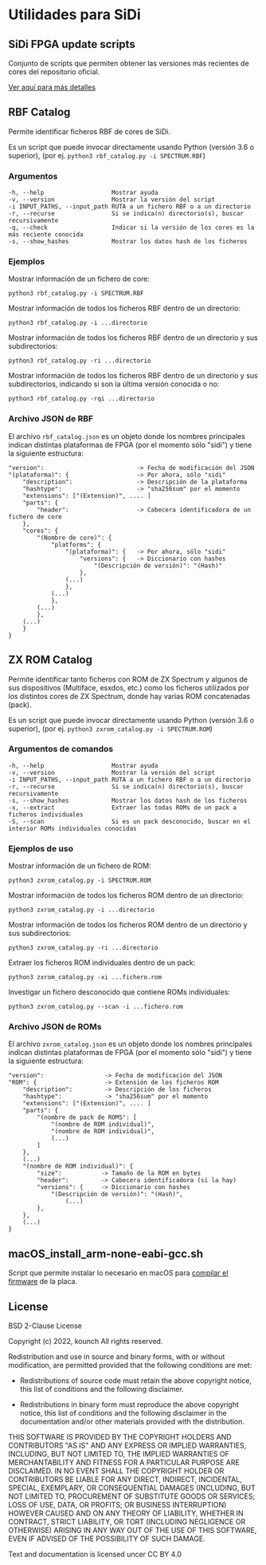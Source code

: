 # Utilidades para SiDi

## SiDi FPGA update scripts

Conjunto de scripts que permiten obtener las versiones más recientes de cores del repositorio oficial.

[Ver aquí para más detalles](./SiDi%20FPGA%20update%20scripts/)
## RBF Catalog

Permite identificar ficheros RBF de cores de SiDi.

Es un script que puede invocar directamente usando Python (versión 3.6 o superior), (por ej. `python3 rbf_catalog.py -i SPECTRUM.RBF`)

### Argumentos

    -h, --help                   Mostrar ayuda
    -v, --version                Mostrar la versión del script
    -i INPUT_PATHS, --input_path RUTA a un fichero RBF o a un directorio
    -r, --recurse                Si se indica(n) directorio(s), buscar recursivamente
    -q, --check                  Indicar si la versión de los cores es la más reciente conocida
    -s, --show_hashes            Mostrar los datos hash de los ficheros

### Ejemplos

Mostrar información de un fichero de core:

    python3 rbf_catalog.py -i SPECTRUM.RBF

Mostrar información de todos los ficheros RBF dentro de un directorio:

    python3 rbf_catalog.py -i ...directorio

Mostrar información de todos los ficheros RBF dentro de un directorio y sus subdirectorios:

    python3 rbf_catalog.py -ri ...directorio

Mostrar información de todos los ficheros RBF dentro de un directorio y sus subdirectorios, indicando si son la última versión conocida o no:

    python3 rbf_catalog.py -rqi ...directorio

### Archivo JSON de RBF

El archivo `rbf_catalog.json` es un objeto donde los nombres principales indican distintas plataformas de FPGA (por el momento sólo "sidi") y tiene la siguiente estructura:

    "version":                          -> Fecha de modificación del JSON
    "(plataforma)": {                   -> Por ahora, sólo "sidi"
        "description":                  -> Descripción de la plataforma
        "hashtype":                     -> "sha256sum" por el momento
        "extensions": ["(Extension)", .... ]
        "parts": {
            "header":                   -> Cabecera identificadora de un fichero de core   
        },
        "cores": {
            "(Nombre de core)": {
                "platforms": {
                    "(plataforma)": {   -> Por ahora, sólo "sidi"
                        "versions": {   -> Diccionario con hashes
                            "(Descripción de versión)": "(Hash)"
                        },
                    (...)
                    },
                (...)
                },
            (...)
            },
        (...)
        }
    }

## ZX ROM Catalog

Permite identificar tanto ficheros con ROM de ZX Spectrum y algunos de sus dispositivos (Multiface, esxdos, etc.) como los ficheros utilizados por los distintos cores de ZX Spectrum, donde hay varias ROM concatenadas (pack).

Es un script que puede invocar directamente usando Python (versión 3.6 o superior), (por ej. `python3 zxrom_catalog.py -i SPECTRUM.ROM`)

### Argumentos de comandos

    -h, --help                   Mostrar ayuda
    -v, --version                Mostrar la versión del script
    -i INPUT_PATHS, --input_path RUTA a un fichero RBF o a un directorio
    -r, --recurse                Si se indica(n) directorio(s), buscar recursivamente
    -s, --show_hashes            Mostrar los datos hash de los ficheros
    -x, --extract                Extraer las todas ROMs de un pack a ficheros individuales
    -S, --scan                   Si es un pack desconocido, buscar en el interior ROMs individuales conocidas

### Ejemplos de uso

Mostrar información de un fichero de ROM:

    python3 zxrom_catalog.py -i SPECTRUM.ROM

Mostrar información de todos los ficheros ROM dentro de un directorio:

    python3 zxrom_catalog.py -i ...directorio

Mostrar información de todos los ficheros ROM dentro de un directorio y sus subdirectorios:

    python3 zxrom_catalog.py -ri ...directorio

Extraer los ficheros ROM individuales dentro de un pack:

    python3 zxrom_catalog.py -xi ...fichero.rom

Investigar un fichero desconocido que contiene ROMs individuales:

    python3 zxrom_catalog.py --scan -i ...fichero.rom

### Archivo JSON de ROMs

El archivo `zxrom_catalog.json` es un objeto donde los nombres principales indican distintas plataformas de FPGA (por el momento sólo "sidi") y tiene la siguiente estructura:

    "version":                 -> Fecha de modificación del JSON
    "ROM": {                   -> Extensión de los ficheros ROM
        "description":         -> Descripción de los ficheros
        "hashtype":            -> "sha256sum" por el momento
        "extensions": ["(Extension)", .... ]
        "parts": {
            "(nombre de pack de ROMS": [
                "(nombre de ROM individual)", 
                "(nombre de ROM individual)",
                (...)
            ] 
        },
        (...)
        "(nombre de ROM individual)": {
            "size":           -> Tamaño de la ROM en bytes
            "header":         -> Cabecera identificadora (si la hay)
            "versions": {     -> Diccionario con hashes
                "(Descripción de versión)": "(Hash)",
                    (...)
            },
        },
        (...)
    }

## macOS_install_arm-none-eabi-gcc.sh

Script que permite instalar lo necesario en macOS para [compilar el firmware](../doc/Firmware.md#Compilación-del-firmware) de la placa.

## License

BSD 2-Clause License

Copyright (c) 2022, kounch
All rights reserved.

Redistribution and use in source and binary forms, with or without
modification, are permitted provided that the following conditions are met:

- Redistributions of source code must retain the above copyright notice, this
  list of conditions and the following disclaimer.

- Redistributions in binary form must reproduce the above copyright notice,
  this list of conditions and the following disclaimer in the documentation
  and/or other materials provided with the distribution.

THIS SOFTWARE IS PROVIDED BY THE COPYRIGHT HOLDERS AND CONTRIBUTORS "AS IS"
AND ANY EXPRESS OR IMPLIED WARRANTIES, INCLUDING, BUT NOT LIMITED TO, THE
IMPLIED WARRANTIES OF MERCHANTABILITY AND FITNESS FOR A PARTICULAR PURPOSE ARE
DISCLAIMED. IN NO EVENT SHALL THE COPYRIGHT HOLDER OR CONTRIBUTORS BE LIABLE
FOR ANY DIRECT, INDIRECT, INCIDENTAL, SPECIAL, EXEMPLARY, OR CONSEQUENTIAL
DAMAGES (INCLUDING, BUT NOT LIMITED TO, PROCUREMENT OF SUBSTITUTE GOODS OR
SERVICES; LOSS OF USE, DATA, OR PROFITS; OR BUSINESS INTERRUPTION) HOWEVER
CAUSED AND ON ANY THEORY OF LIABILITY, WHETHER IN CONTRACT, STRICT LIABILITY,
OR TORT (INCLUDING NEGLIGENCE OR OTHERWISE) ARISING IN ANY WAY OUT OF THE USE
OF THIS SOFTWARE, EVEN IF ADVISED OF THE POSSIBILITY OF SUCH DAMAGE.

Text and documentation is licensed uncer CC BY 4.0
